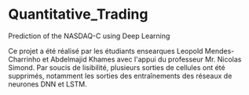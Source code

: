 # Quantitative_Trading
Prediction of the NASDAQ-C using Deep Learning

Ce projet a été réalisé par les étudiants ensearques Leopold Mendes-Charrinho et Abdelmajid Khames avec l'appui du professeur Mr. Nicolas Simond. Par soucis de lisibilité, plusieurs sorties de cellules ont été supprimés, notamment les sorties des entraînements des réseaux de neurones DNN et LSTM. 
